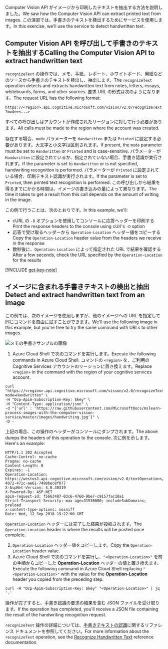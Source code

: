 <span data-ttu-id="bd578-101">Computer Vision API がイメージから印刷したテキストを抽出する方法を説明しました。</span><span class="sxs-lookup"><span data-stu-id="bd578-101">We saw how the Computer Vision API can extract printed text from images.</span></span> <span data-ttu-id="bd578-102">この演習では、手書きのテキストを検出するためにサービスを使用します。</span><span class="sxs-lookup"><span data-stu-id="bd578-102">In this exercise, we'll use the service to detect handwritten text.</span></span>

## <a name="calling-the-computer-vision-api-to-extract-handwritten-text"></a><span data-ttu-id="bd578-103">Computer Vision API を呼び出して手書きのテキストを抽出する</span><span class="sxs-lookup"><span data-stu-id="bd578-103">Calling the Computer Vision API to extract handwritten text</span></span>

<span data-ttu-id="bd578-104">`recognizeText` の操作では、メモ、手紙、レポート、ホワイトボード、用紙などのソースから手書きのテキストを検出し、抽出します。</span><span class="sxs-lookup"><span data-stu-id="bd578-104">The `recognizeText` operation detects and extracts handwritten text from notes, letters, essays, whiteboards, forms, and other sources.</span></span> <span data-ttu-id="bd578-105">要求 URL の形式は次のようになります。</span><span class="sxs-lookup"><span data-stu-id="bd578-105">The request URL has the following format:</span></span>

`https://<region>.api.cognitive.microsoft.com/vision/v2.0/recognizeText?mode=<...>`

<span data-ttu-id="bd578-106">すべての呼び出しはアカウントが作成されたリージョンに対して行う必要があります。</span><span class="sxs-lookup"><span data-stu-id="bd578-106">All calls must be made to the region where the account was created.</span></span>

<span data-ttu-id="bd578-107">存在する場合、`mode` パラメーターを `Handwritten` または `Printed` に設定する必要があります。大文字と小文字は区別されます。</span><span class="sxs-lookup"><span data-stu-id="bd578-107">If present, the `mode` parameter must be set to `Handwritten` or `Printed` and is case-sensitive.</span></span> <span data-ttu-id="bd578-108">パラメーターが `Handwritten` に設定されているか、指定されていない場合、手書き認識が実行されます。</span><span class="sxs-lookup"><span data-stu-id="bd578-108">If the parameter is set to `Handwritten` or is not specified, handwriting recognition is performed.</span></span> <span data-ttu-id="bd578-109">パラメーターが `Printed` に設定されている場合、印刷テキスト認識が実行されます。</span><span class="sxs-lookup"><span data-stu-id="bd578-109">If the parameter is set to `Printed`, then printed text recognition is performed.</span></span> <span data-ttu-id="bd578-110">この呼び出しから結果を得るまでにかかる時間は、イメージの書き込みの量によって異なります。</span><span class="sxs-lookup"><span data-stu-id="bd578-110">The time it takes to get a result from this call depends on the amount of writing in the image.</span></span>

<span data-ttu-id="bd578-111">この例で行うことは、次のとおりです。</span><span class="sxs-lookup"><span data-stu-id="bd578-111">In this example, we'll:</span></span>

- <span data-ttu-id="bd578-112">cURL の `-D` オプションを使用してコンソールに応答ヘッダーを印刷する</span><span class="sxs-lookup"><span data-stu-id="bd578-112">Print the response headers to the console using cUrl's `-D` option</span></span>
- <span data-ttu-id="bd578-113">応答で受け取るヘッダーから `Operation-Location` ヘッダー値をコピーする</span><span class="sxs-lookup"><span data-stu-id="bd578-113">Copy the `Operation-Location` header value from the headers we receive in the response</span></span>
- <span data-ttu-id="bd578-114">数秒後に、`Operation-Location` によって指定された URL で結果を確認する</span><span class="sxs-lookup"><span data-stu-id="bd578-114">After a few seconds, check the URL specified by the `Operation-Location` for the results</span></span>

[!INCLUDE [get-key-note](./get-key.md)]

## <a name="detect-and-extract-handwritten-text-from-an-image"></a><span data-ttu-id="bd578-115">イメージに含まれる手書きテキストの検出と抽出</span><span class="sxs-lookup"><span data-stu-id="bd578-115">Detect and extract handwritten text from an image</span></span>

<span data-ttu-id="bd578-116">この例では、次のイメージを使用しますが、他のイメージへの URL を指定して同じコマンドを自由に試すことができます。</span><span class="sxs-lookup"><span data-stu-id="bd578-116">We'll use the following image in this example, but you're free to try the same command with URLs to other images.</span></span>

![メモの手書きサンプルの画像](../media/6-handwriting.jpg)

1. <span data-ttu-id="bd578-118">Azure Cloud Shell で次のコマンドを実行します。</span><span class="sxs-lookup"><span data-stu-id="bd578-118">Execute the following commands in Azure Cloud Shell.</span></span> <span data-ttu-id="bd578-119">コマンドの `<region>` を、ご利用の Cognitive Services アカウントのリージョンに置き換えます。</span><span class="sxs-lookup"><span data-stu-id="bd578-119">Replace `<region>` in the command with the region of your cognitive services account.</span></span>

```azurecli
curl "https://<region>.api.cognitive.microsoft.com/vision/v2.0/recognizeText?mode=Handwritten" \
-H "Ocp-Apim-Subscription-Key: $key" \
-H "Content-Type: application/json" \
-d "{'url' : 'https://raw.githubusercontent.com/MicrosoftDocs/mslearn-process-images-with-the-computer-vision-service/master/images/handwriting.jpg'}" \
-D - 
```

<span data-ttu-id="bd578-120">上記の場合、この操作のヘッダーがコンソールにダンプされます。</span><span class="sxs-lookup"><span data-stu-id="bd578-120">The above dumps the headers of this operation to the console.</span></span> <span data-ttu-id="bd578-121">次に例を示します。</span><span class="sxs-lookup"><span data-stu-id="bd578-121">Here's an example:</span></span>

```azurecli
HTTP/1.1 202 Accepted
Cache-Control: no-cache
Pragma: no-cache
Content-Length: 0
Expires: -1
Operation-Location: https://westus2.api.cognitive.microsoft.com/vision/v2.0/textOperations/d0e9b397-4072-471c-ae61-7490bec8f077
X-AspNet-Version: 4.0.30319
X-Powered-By: ASP.NET
apim-request-id: f5663487-03c6-4760-9be7-c9157fac10a1
Strict-Transport-Security: max-age=31536000; includeSubDomains; preload
x-content-type-options: nosniff
Date: Wed, 12 Sep 2018 19:22:00 GMT
```

<span data-ttu-id="bd578-122">`Operation-Location` ヘッダーには完了した結果が投稿されます。</span><span class="sxs-lookup"><span data-stu-id="bd578-122">The `Operation-Location` header is where the results will be posted once complete.</span></span>

2. <span data-ttu-id="bd578-123">`Operation-Location` ヘッダー値をコピーします。</span><span class="sxs-lookup"><span data-stu-id="bd578-123">Copy the `Operation-Location` header value.</span></span>
1. <span data-ttu-id="bd578-124">Azure Cloud Shell で次のコマンドを実行し、`"<Operation-Location>"` を前の手順からコピーした **Operation-Location** ヘッダーの値と置き換えます。</span><span class="sxs-lookup"><span data-stu-id="bd578-124">Execute the following command in Azure Cloud Shell replacing `"<Operation-Location>"` with the value for the **Operation-Location** header you copied from the preceding step.</span></span>

```azurecli
curl -H "Ocp-Apim-Subscription-Key: $key" "<Operation-Location>" | jq '.'
```

<span data-ttu-id="bd578-125">操作が完了すると、手書き認識の要求の結果を含む JSON ファイルを受け取ります。</span><span class="sxs-lookup"><span data-stu-id="bd578-125">If the operation has completed, you'll receive a JSON file containing the result of the handwriting recognition request.</span></span>

<span data-ttu-id="bd578-126">`recognizeText` 操作の詳細については、[手書きテキストの認識](https://westus.dev.cognitive.microsoft.com/docs/services/5adf991815e1060e6355ad44/operations/587f2c6a154055056008f200)に関するリファレンス ドキュメントを参照してください。</span><span class="sxs-lookup"><span data-stu-id="bd578-126">For more information about the `recognizeText` operation, see the [Recognize Handwritten Text](https://westus.dev.cognitive.microsoft.com/docs/services/5adf991815e1060e6355ad44/operations/587f2c6a154055056008f200) reference documentation.</span></span>